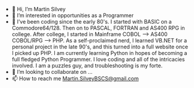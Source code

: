 - 👋 Hi, I’m Martin Silvey
- 👀 I’m interested in opportunities as a Programmer
- 🌱 I’ve been coding since the early 80's. I started with BASIC on a Commodore64/128. Then on to PASCAL, FORTRAN and AS400 RPG in college.
    After college, I started in Mainframe COBOL --> AS400 COBOL/RPG --> PHP.
    As a self-proclaimed nerd, I learned VB.NET for a personal project in the late 90's, and this turned into a full website once I picked up PHP.
    I am currently learning Python in hopes of becoming a full fledged Python Programmer.
    I love coding and all of the intricacies involved. I am a puzzles guy, and troubleshooting is my forte.
- 💞️ I’m looking to collaborate on ...
- 📫 How to reach me Martin.SilveyBSCS@gmail.com

<!---
ATiger579304/ATiger579304 is a ✨ special ✨ repository because its `README.md` (this file) appears on your GitHub profile.
You can click the Preview link to take a look at your changes.
--->
